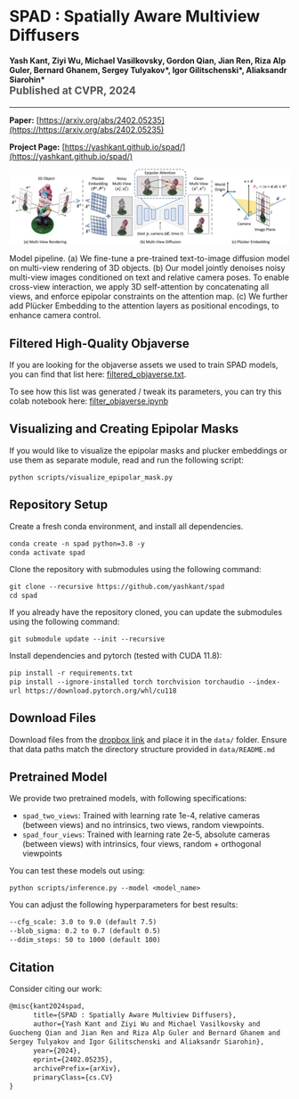SPAD : Spatially Aware Multiview Diffusers
===================================================
<h4>
Yash Kant, Ziyi Wu, Michael Vasilkovsky, Gordon Qian, Jian Ren, Riza Alp Guler, Bernard Ghanem, Sergey Tulyakov*, Igor Gilitschenski*, Aliaksandr Siarohin*
</br>
<span style="font-size: 14pt; color: #555555">
Published at CVPR, 2024
</span>
</h4>
<hr>

**Paper:** [https://arxiv.org/abs/2402.05235](https://https://arxiv.org/abs/2402.05235)

**Project Page:** [https://yashkant.github.io/spad/](https://yashkant.github.io/spad/)


<p align="center">
  <img src="data/visuals/readme/spad_pipeline.png">
</p>

Model pipeline. (a) We fine-tune a pre-trained text-to-image diffusion model on multi-view rendering of 3D objects.
(b) Our model jointly denoises noisy multi-view images conditioned on text and relative camera poses. To enable cross-view interaction, we apply 3D self-attention by concatenating all views, and enforce epipolar constraints on the attention map.
(c) We further add Plücker Embedding to the attention layers as positional encodings, to enhance camera control.

## Filtered High-Quality Objaverse 
If you are looking for the objaverse assets we used to train SPAD models, you can find that list here: [filtered_objaverse.txt](https://github.com/yashkant/spad/data/filtered_objaverse.txt). 

To see how this list was generated / tweak its parameters, you can try this colab notebook here: [filter_objaverse.ipynb](https://colab.research.google.com/drive/1UJM4caaBJsYOkP7EmjPjBvoJ7U0qY4kq#scrollTo=sR28TydbQUuT)

## Visualizing and Creating Epipolar Masks  
If you would like to visualize the epipolar masks and plucker embeddings or use them as separate module, read and run the following script:

```
python scripts/visualize_epipolar_mask.py 
```

## Repository Setup

Create a fresh conda environment, and install all dependencies.

```text
conda create -n spad python=3.8 -y
conda activate spad
```

Clone the repository with submodules using the following command:

```text
git clone --recursive https://github.com/yashkant/spad
cd spad
```

If you already have the repository cloned, you can update the submodules using the following command:
```text
git submodule update --init --recursive
```

Install dependencies and pytorch (tested with CUDA 11.8):
```
pip install -r requirements.txt
pip install --ignore-installed torch torchvision torchaudio --index-url https://download.pytorch.org/whl/cu118
```

<!-- (is this needed??) Install the `spad` package:
```text
pip install -e .
``` -->


## Download Files
Download files from the [dropbox link](https://www.dropbox.com/sh/dk6oubjlt2x7w0h/AAAKExm33IKnVe8mkC4tOzUKa) and place it in the ``data/`` folder.
Ensure that data paths match the directory structure provided in ``data/README.md``

## Pretrained Model

We provide two pretrained models, with following specifications:
- `spad_two_views`: Trained with learning rate 1e-4, relative cameras (between views) and no intrinsics, two views, random viewpoints.
- `spad_four_views`: Trained with learning rate 2e-5, absolute cameras (between views) with intrinsics, four views, random + orthogonal viewpoints

You can test these models out using: 
```
python scripts/inference.py --model <model_name> 
```

You can adjust the following hyperparameters for best results:
```
--cfg_scale: 3.0 to 9.0 (default 7.5)
--blob_sigma: 0.2 to 0.7 (default 0.5)
--ddim_steps: 50 to 1000 (default 100)
```

## Citation
Consider citing our work:
```
@misc{kant2024spad,
      title={SPAD : Spatially Aware Multiview Diffusers}, 
      author={Yash Kant and Ziyi Wu and Michael Vasilkovsky and Guocheng Qian and Jian Ren and Riza Alp Guler and Bernard Ghanem and Sergey Tulyakov and Igor Gilitschenski and Aliaksandr Siarohin},
      year={2024},
      eprint={2402.05235},
      archivePrefix={arXiv},
      primaryClass={cs.CV}
}
```


